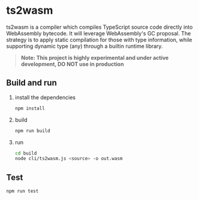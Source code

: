 # ts2wasm

ts2wasm is a compiler which compiles TypeScript source code directly into WebAssembly bytecode. It will leverage WebAssembly's GC proposal. The strategy is to apply static compilation for those with type information, while supporting dynamic type (any) through a builtin runtime library.

> **Note: This project is highly experimental and under active development, DO NOT use in production**

## Build and run

1. install the dependencies
    ``` bash
    npm install
    ```

2. build

    ``` bash
    npm run build
    ```

3. run

    ``` bash
    cd build
    node cli/ts2wasm.js <source> -o out.wasm
    ```

## Test

``` bash
npm run test
```
